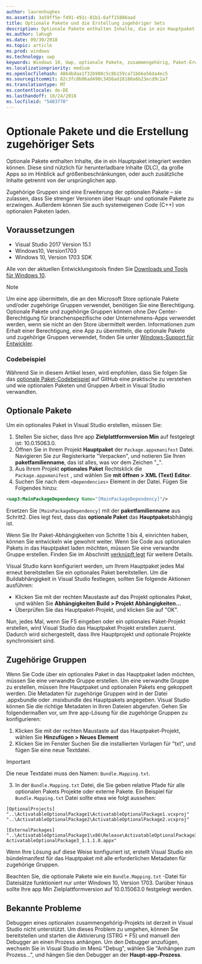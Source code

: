 ```yaml
---
author: laurenhughes
ms.assetid: 3a59ff5e-f491-491c-81b1-6aff15886aad
title: Optionale Pakete und die Erstellung zugehöriger Sets
description: Optionale Pakete enthalten Inhalte, die in ein Hauptpaket integriert werden können. Diese sind nützlich für herunterladbare Inhalte (DLC), da große Apps so im Hinblick auf Größenbeschränkungen geteilt werden, oder auch, um zusätzliche Inhalte getrennt von der ursprünglichen App zu liefern.
ms.author: lahugh
ms.date: 09/30/2018
ms.topic: article
ms.prod: windows
ms.technology: uwp
keywords: Windows 10, Uwp, optionale Pakete, zusammengehörig, Paket-Erweiterung, visual studio
ms.localizationpriority: medium
ms.openlocfilehash: 4864bdaa1f32b980c5c8b159ca71bb6a56da4ec5
ms.sourcegitcommit: 82c3fc0b06ad490c3456ad18180a6b23ecd9c1a7
ms.translationtype: MT
ms.contentlocale: de-DE
ms.lasthandoff: 10/24/2018
ms.locfileid: "5483770"
---
```

# <a name="optional-packages-and-related-set-authoring"></a>Optionale Pakete und die Erstellung zugehöriger Sets
Optionale Pakete enthalten Inhalte, die in ein Hauptpaket integriert werden können. Diese sind nützlich für herunterladbare Inhalte (DLC), da große Apps so im Hinblick auf größenbeschränkungen, oder auch zusätzliche Inhalte getrennt von der ursprünglichen app.

Zugehörige Gruppen sind eine Erweiterung der optionalen Pakete – sie zulassen, dass Sie strenger Versionen über Haupt- und optionale Pakete zu erzwingen. Außerdem können Sie auch systemeigenen Code (C++) von optionalen Paketen laden. 

## <a name="prerequisites"></a>Voraussetzungen

- Visual Studio 2017 Version 15.1
- Windows10, Version1703
- Windows 10, Version 1703 SDK

Alle von der aktuellen Entwicklungstools finden Sie [Downloads und Tools für Windows 10](https://developer.microsoft.com/windows/downloads).

> [!NOTE]
> Um eine app übermitteln, die an den Microsoft Store optionale Pakete und/oder zugehörige Gruppen verwendet, benötigen Sie eine Berechtigung. Optionale Pakete und zugehörige Gruppen können ohne Dev Center-Berechtigung für branchenspezifische oder Unternehmens-Apps verwendet werden, wenn sie nicht an den Store übermittelt werden. Informationen zum Erhalt einer Berechtigung, eine App zu übermitteln, die optionale Pakete und zugehörige Gruppen verwendet, finden Sie unter [Windows-Support für Entwickler](https://developer.microsoft.com/windows/support).

### <a name="code-sample"></a>Codebeispiel
Während Sie in diesem Artikel lesen, wird empfohlen, dass Sie folgen Sie das [optionale Paket-Codebeispiel](https://github.com/AppInstaller/OptionalPackageSample) auf GitHub eine praktische zu verstehen und wie optionalen Paketen und Gruppen Arbeit in Visual Studio verwandten.

## <a name="optional-packages"></a>Optionale Pakete
Um ein optionales Paket in Visual Studio erstellen, müssen Sie:
1. Stellen Sie sicher, dass Ihre app **Zielplattformversion Min** auf festgelegt ist: 10.0.15063.0.
2. Öffnen Sie in Ihrem Projekt **Hauptpaket** der `Package.appxmanifest` Datei. Navigieren Sie zur Registerkarte "Verpacken", und notieren Sie Ihren **paketfamilienname**, das ist alles, was vor dem Zeichen "_".
3. Aus Ihrem Projekt **optionales Paket** Rechtsklick die `Package.appxmanifest` , und wählen Sie **mit öffnen > XML (Text) Editor**.
4. Suchen Sie nach dem `<Dependencies>` Element in der Datei. Fügen Sie Folgendes hinzu:

```XML
<uap3:MainPackageDependency Name="[MainPackageDependency]"/>
```

Ersetzen Sie `[MainPackageDependency]` mit der **paketfamilienname** aus Schritt2. Dies legt fest, dass das **optionale Paket** das **Hauptpaket**abhängig ist.

Wenn Sie Ihr Paket-Abhängigkeiten von Schritte 1 bis 4, einrichten haben, können Sie entwickeln wie gewohnt weiter. Wenn Sie Code aus optionalen Pakets in das Hauptpaket laden möchten, müssen Sie eine verwandte Gruppe erstellen. Finden Sie im Abschnitt [verknüpft legt](#related_sets) für weitere Details.

Visual Studio kann konfiguriert werden, um Ihrem Hauptpaket jedes Mal erneut bereitstellen Sie ein optionales Paket bereitstellen. Um die Buildabhängigkeit in Visual Studio festlegen, sollten Sie folgende Aktionen ausführen:

- Klicken Sie mit der rechten Maustaste auf das Projekt optionales Paket, und wählen Sie **Abhängigkeiten Build > Projekt Abhängigkeiten...**
- Überprüfen Sie das Hauptpaket-Projekt, und klicken Sie auf "OK". 

Nun, jedes Mal, wenn Sie F5 eingeben oder ein optionales Paket-Projekt erstellen, wird Visual Studio das Hauptpaket Projekt erstellen zuerst. Dadurch wird sichergestellt, dass Ihre Hauptprojekt und optionale Projekte synchronisiert sind.

## Zugehörige Gruppen<a name="related_sets"></a>

Wenn Sie Code über ein optionales Paket in das Hauptpaket laden möchten, müssen Sie eine verwandte Gruppe erstellen. Um eine verwandte Gruppe zu erstellen, müssen Ihre Hauptpaket und optionalen Pakets eng gekoppelt werden. Die Metadaten für zugehörige Gruppen wird in der Datei .appxbundle oder .msixbundle des Hauptpakets angegeben. Visual Studio können Sie die richtige Metadaten in Ihren Dateien abgerufen. Gehen Sie folgendermaßen vor, um Ihre app-Lösung für die zugehörige Gruppen zu konfigurieren:

1. Klicken Sie mit der rechten Maustaste auf das Hauptpaket-Projekt, wählen Sie **Hinzufügen > Neues Element**
2. Klicken Sie im Fenster Suchen Sie die installierten Vorlagen für "txt", und fügen Sie eine neue Textdatei.
> [!IMPORTANT]
> Die neue Textdatei muss den Namen: `Bundle.Mapping.txt`.
3. In der `Bundle.Mapping.txt` Datei, die Sie geben relative Pfade für alle optionalen Pakets Projekte oder externe Pakete. Ein Beispiel für `Bundle.Mapping.txt` Datei sollte etwa wie folgt aussehen:

```syntax
[OptionalProjects]
"..\ActivatableOptionalPackage1\ActivatableOptionalPackage1.vcxproj"
"..\ActivatableOptionalPackage2\ActivatableOptionalPackage2.vcxproj"

[ExternalPackages]
"..\ActivatableOptionalPackage1\x86\Release\ActivatableOptionalPackage3_1.1.1.0\ ActivatableOptionalPackage3_1.1.1.0.appx"
```

Wenn Ihre Lösung auf diese Weise konfiguriert ist, erstellt Visual Studio ein bündelmanifest für das Hauptpaket mit alle erforderlichen Metadaten für zugehörige Gruppen. 

Beachten Sie, die optionale Pakete wie ein `Bundle.Mapping.txt` -Datei für Dateisätze funktioniert nur unter Windows 10, Version 1703. Darüber hinaus sollte Ihre app Min Zielplattformversion auf 10.0.15063.0 festgelegt werden.

## Bekannte Probleme<a name="known_issues"></a>

Debuggen eines optionalen zusammengehörig-Projekts ist derzeit in Visual Studio nicht unterstützt. Um dieses Problem zu umgehen, können Sie bereitstellen und starten die Aktivierung (STRG + F5) und manuell den Debugger an einen Prozess anhängen. Um den Debugger anzufügen, wechseln Sie in Visual Studio im Menü "Debug", wählen Sie "Anhängen zum Prozess...", und hängen Sie den Debugger an der **Haupt-app-Prozess**.